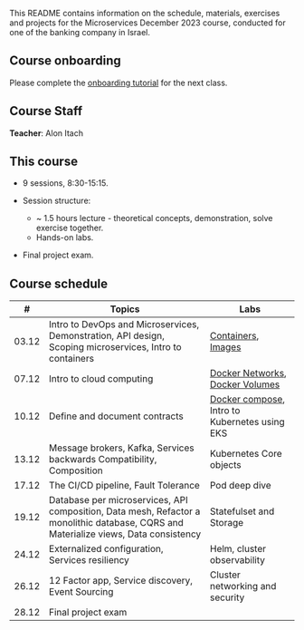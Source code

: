 This README contains information on the schedule, materials, exercises and projects for the Microservices December 2023 course, conducted for one of the banking company in Israel.

## Course onboarding

Please complete the [onboarding tutorial](tutorials/onboarding.md) for the next class.

## Course Staff

**Teacher**: Alon Itach

## This course

- 9 sessions, 8:30-15:15.

- Session structure:
  - ~ 1.5 hours lecture - theoretical concepts, demonstration, solve exercise together.
  - Hands-on labs. 

- Final project exam.

## Course schedule


| #  | Topics                                                                                                                      | Labs                                                                                             | 
|----|-----------------------------------------------------------------------------------------------------------------------------|--------------------------------------------------------------------------------------------------|
| 03.12 | Intro to DevOps and Microservices, Demonstration, API design, Scoping microservices, Intro to containers                    | [Containers](tutorials/docker_containers.md), [Images](tutorials/docker_images.md)               |   
| 07.12 | Intro to cloud computing                                                                                                    | [Docker Networks](tutorials/docker_networking.md), [Docker Volumes](tutorials/docker_volumes.md) | 
| 10.12 | Define and document contracts                                                                                               | [Docker compose](tutorials/docker_composes.md), Intro to Kubernetes using EKS                    | 
| 13.12 | Message brokers, Kafka, Services backwards Compatibility, Composition                                                       | Kubernetes Core objects                                                                          | 
| 17.12 | The CI/CD pipeline, Fault Tolerance                                                                                         | Pod deep dive                                                                                    | 
| 19.12 | Database per microservices, API composition, Data mesh, Refactor a monolithic database, CQRS and Materialize views, Data consistency | Statefulset and Storage                                                                          | 
| 24.12 | Externalized configuration, Services resiliency                                                                             | Helm, cluster observability                                                                      | 
| 26.12 | 12 Factor app, Service discovery, Event Sourcing                                                                            | Cluster networking and security                                                                  | 
| 28.12 | Final project exam                                                                                                          |                                                                                                  | 


